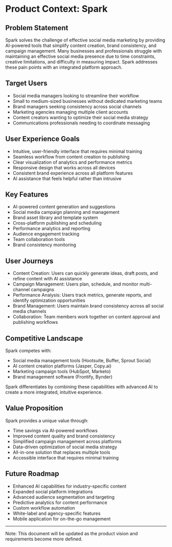 # Product Context: Spark

## Problem Statement

Spark solves the challenge of effective social media marketing by providing AI-powered tools that simplify content creation, brand consistency, and campaign management. Many businesses and professionals struggle with maintaining an effective social media presence due to time constraints, creative limitations, and difficulty in measuring impact. Spark addresses these pain points with an integrated platform approach.

## Target Users

- Social media managers looking to streamline their workflow
- Small to medium-sized businesses without dedicated marketing teams
- Brand managers seeking consistency across social channels
- Marketing agencies managing multiple client accounts
- Content creators wanting to optimize their social media strategy
- Communications professionals needing to coordinate messaging

## User Experience Goals

- Intuitive, user-friendly interface that requires minimal training
- Seamless workflow from content creation to publishing
- Clear visualization of analytics and performance metrics
- Responsive design that works across all devices
- Consistent brand experience across all platform features
- AI assistance that feels helpful rather than intrusive

## Key Features

- AI-powered content generation and suggestions
- Social media campaign planning and management
- Brand asset library and template system
- Cross-platform publishing and scheduling
- Performance analytics and reporting
- Audience engagement tracking
- Team collaboration tools
- Brand consistency monitoring

## User Journeys

- Content Creation: Users can quickly generate ideas, draft posts, and refine content with AI assistance
- Campaign Management: Users plan, schedule, and monitor multi-channel campaigns
- Performance Analysis: Users track metrics, generate reports, and identify optimization opportunities
- Brand Management: Users maintain brand consistency across all social media channels
- Collaboration: Team members work together on content approval and publishing workflows

## Competitive Landscape

Spark competes with:

- Social media management tools (Hootsuite, Buffer, Sprout Social)
- AI content creation platforms (Jasper, Copy.ai)
- Marketing campaign tools (HubSpot, Marketo)
- Brand management software (Frontify, Bynder)

Spark differentiates by combining these capabilities with advanced AI to create a more integrated, intuitive experience.

## Value Proposition

Spark provides a unique value through:

- Time savings via AI-powered workflows
- Improved content quality and brand consistency
- Simplified campaign management across platforms
- Data-driven optimization of social media strategy
- All-in-one solution that replaces multiple tools
- Accessible interface that requires minimal training

## Future Roadmap

- Enhanced AI capabilities for industry-specific content
- Expanded social platform integrations
- Advanced audience segmentation and targeting
- Predictive analytics for content performance
- Custom workflow automation
- White-label and agency-specific features
- Mobile application for on-the-go management

---

Note: This document will be updated as the product vision and requirements become more defined.
